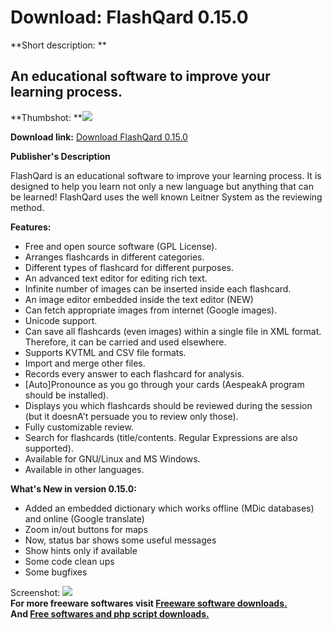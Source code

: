 # Download: FlashQard 0.15.0

**Short description: **

## An educational software to improve your learning process.

  
**Thumbshot: **![](http://www.freewarefiles.com/screenshot/flashqard_md.jpg)   
  
**Download link:** [Download FlashQard 0.15.0](http://freesoftwares.boysofts.com/FlashQard_program_50605.html)  
  

**Publisher's Description**  
  

FlashQard is an educational software to improve your learning process. It is
designed to help you learn not only a new language but anything that can be
learned! FlashQard uses the well known Leitner System as the reviewing method.

**Features:**

  * Free and open source software (GPL License). 
  * Arranges flashcards in different categories. 
  * Different types of flashcard for different purposes. 
  * An advanced text editor for editing rich text. 
  * Infinite number of images can be inserted inside each flashcard. 
  * An image editor embedded inside the text editor (NEW) 
  * Can fetch appropriate images from internet (Google images). 
  * Unicode support. 
  * Can save all flashcards (even images) within a single file in XML format. Therefore, it can be carried and used elsewhere. 
  * Supports KVTML and CSV file formats. 
  * Import and merge other files. 
  * Records every answer to each flashcard for analysis. 
  * [Auto]Pronounce as you go through your cards (AespeakA program should be installed). 
  * Displays you which flashcards should be reviewed during the session (but it doesnA't persuade you to review only those). 
  * Fully customizable review. 
  * Search for flashcards (title/contents. Regular Expressions are also supported). 
  * Available for GNU/Linux and MS Windows. 
  * Available in other languages. 

**What's New in version 0.15.0:**

  * Added an embedded dictionary which works offline (MDic databases) and online (Google translate) 
  * Zoom in/out buttons for maps 
  * Now, status bar shows some useful messages 
  * Show hints only if available 
  * Some code clean ups 
  * Some bugfixes 

  
  
Screenshot: ![](http://www.freewarefiles.com/screenshot/flashqard.jpg)  
**For more freeware softwares visit [Freeware software downloads.](http://freesoftwares.boysofts.com/)**   
**And [Free softwares and php script downloads.](http://www.boysofts.com/)**

